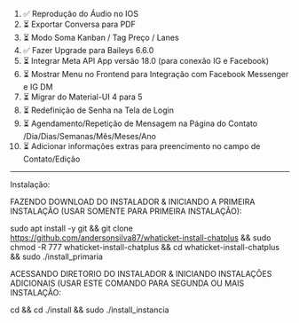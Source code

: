 1. ✅ Reprodução do Áudio no IOS 
2. ⏳ Exportar Conversa para PDF 
3. ⏳ Modo Soma Kanban / Tag Preço / Lanes
4. ✅ Fazer Upgrade para Baileys 6.6.0
5. ⏳ Integrar Meta API App versão 18.0 (para conexão IG e Facebook)
6. ⏳ Mostrar Menu no Frontend para Integração com Facebook Messenger e IG DM
7. ⏳ Migrar do Material-UI 4 para 5 
8. ⏳ Redefinição de Senha na Tela de Login 
9. ⏳ Agendamento/Repetição de Mensagem na Página do Contato /Dia/Dias/Semanas/Mês/Meses/Ano
10. ⏳ Adicionar informações extras para preencimento no campo de Contato/Edição










------------------------------------------------------------------------------
Instalação: 

FAZENDO DOWNLOAD DO INSTALADOR & INICIANDO A PRIMEIRA INSTALAÇÃO (USAR SOMENTE PARA PRIMEIRA INSTALAÇÃO):

sudo apt install -y git && git clone https://github.com/andersonsilva87/whaticket-install-chatplus && sudo chmod -R 777 whaticket-install-chatplus && cd whaticket-install-chatplus && sudo ./install_primaria

ACESSANDO DIRETORIO DO INSTALADOR & INICIANDO INSTALAÇÕES ADICIONAIS (USAR ESTE COMANDO PARA SEGUNDA OU MAIS INSTALAÇÃO:

cd && cd ./install && sudo ./install_instancia
